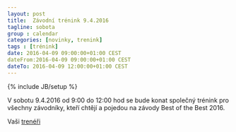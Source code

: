 ```yaml
---
layout: post
title:  Závodní trénink 9.4.2016
tagline: sobota
group : calendar
categories: [novinky, trenink]
tags : [trénink]
date: 2016-04-09 09:00:00+01:00 CEST
dateFrom:2016-04-09 09:00:00+01:00 CEST
dateTo: 2016-04-09 12:00:00+01:00 CEST
---
```

{% include JB/setup %}

V sobotu 9.4.2016 od 9:00 do 12:00 hod se bude konat společný trénink pro všechny závodníky, kteří chtějí a pojedou na závody Best of the Best 2016.

Vaši [trenéři](/treneri)
